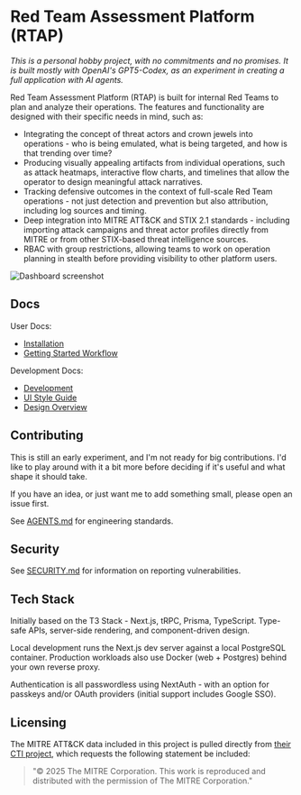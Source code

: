 # Red Team Assessment Platform (RTAP)

_This is a personal hobby project, with no commitments and no promises. It is built mostly with OpenAI's GPT5-Codex, as an experiment in creating a full application with AI agents._

Red Team Assessment Platform (RTAP) is built for internal Red Teams to plan and analyze their operations. The features and functionality are designed with their specific needs in mind, such as:

- Integrating the concept of threat actors and crown jewels into operations - who is being emulated, what is being targeted, and how is that trending over time?
- Producing visually appealing artifacts from individual operations, such as attack heatmaps, interactive flow charts, and timelines that allow the operator to design meaningful attack narratives.
- Tracking defensive outcomes in the context of full-scale Red Team operations - not just detection and prevention but also attribution, including log sources and timing.
- Deep integration into MITRE ATT&CK and STIX 2.1 standards - including importing attack campaigns and threat actor profiles directly from MITRE or from other STIX-based threat intelligence sources.
- RBAC with group restrictions, allowing teams to work on operation planning in stealth before providing visibility to other platform users.

![Dashboard screenshot](docs/images/dashboard.png)

## Docs

User Docs:
- [Installation](docs/installation.md)
- [Getting Started Workflow](docs/getting-started.md)

Development Docs:
- [Development](docs/development.md)
- [UI Style Guide](docs/dev/STYLE.md)
- [Design Overview](docs/dev/DESIGN.md)

## Contributing

This is still an early experiment, and I'm not ready for big contributions. I'd like to play around with it a bit more before deciding if it's useful and what shape it should take.

If you have an idea, or just want me to add something small, please open an issue first.

See [AGENTS.md](AGENTS.md) for engineering standards.

## Security

See [SECURITY.md](SECURITY.md) for information on reporting vulnerabilities.

## Tech Stack

Initially based on the T3 Stack - Next.js, tRPC, Prisma, TypeScript. Type-safe APIs, server-side rendering, and component-driven design.

Local development runs the Next.js dev server against a local PostgreSQL container. Production workloads also use Docker (web + Postgres) behind your own reverse proxy.

Authentication is all passwordless using NextAuth - with an option for passkeys and/or OAuth providers (initial support includes Google SSO).

## Licensing

The MITRE ATT&CK data included in this project is pulled directly from [their CTI project](https://github.com/mitre/cti), which requests the following statement be included:

> "© 2025 The MITRE Corporation. This work is reproduced and distributed with the permission of The MITRE Corporation."
